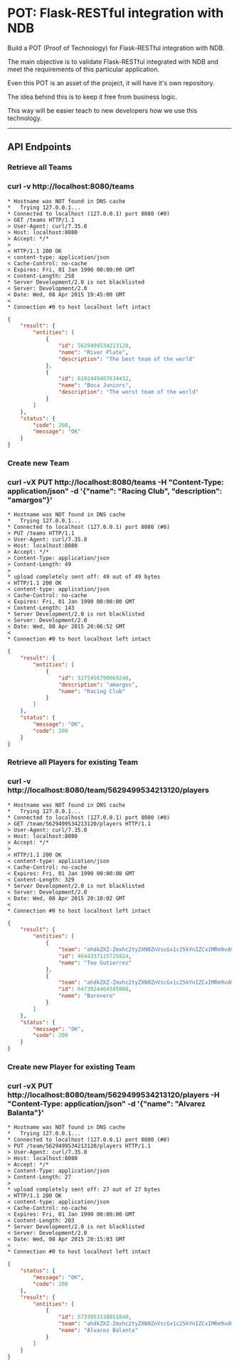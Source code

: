 # POT: Flask-RESTful integration with NDB
Build a POT (Proof of Technology) for Flask-RESTful integration with NDB. 

The main objective is to validate Flask-RESTful integrated with NDB and meet the requirements of this particular application. 

Even this POT is an asset of the project, it will have it's own repository. 

The idea behind this is to keep it free from business logic. 

This way will be easier teach to new developers how we use this technology.

***
## API Endpoints
### Retrieve all Teams
### curl -v http://localhost:8080/teams
```ssh
* Hostname was NOT found in DNS cache
*   Trying 127.0.0.1...
* Connected to localhost (127.0.0.1) port 8080 (#0)
> GET /teams HTTP/1.1
> User-Agent: curl/7.35.0
> Host: localhost:8080
> Accept: */*
> 
< HTTP/1.1 200 OK
< content-type: application/json
< Cache-Control: no-cache
< Expires: Fri, 01 Jan 1990 00:00:00 GMT
< Content-Length: 258
* Server Development/2.0 is not blacklisted
< Server: Development/2.0
< Date: Wed, 08 Apr 2015 19:45:00 GMT
< 
* Connection #0 to host localhost left intact
```
```json
{
    "result": {
        "entities": [
            {
                "id": 5629499534213120,
                "name": "River Plate",
                "description": "The best team of the world"
            },
            {
                "id": 6192449487634432,
                "name": "Boca Juniors",
                "description": "The worst team of the world"
            }
        ]
    },
    "status": {
        "code": 200,
        "message": "OK"
    }
}
```
### Create new Team
### curl -vX PUT http://localhost:8080/teams -H "Content-Type: application/json" -d '{"name": "Racing Club", "description": "amargos"}'
```ssh
* Hostname was NOT found in DNS cache
*   Trying 127.0.0.1...
* Connected to localhost (127.0.0.1) port 8080 (#0)
> PUT /teams HTTP/1.1
> User-Agent: curl/7.35.0
> Host: localhost:8080
> Accept: */*
> Content-Type: application/json
> Content-Length: 49
> 
* upload completely sent off: 49 out of 49 bytes
< HTTP/1.1 200 OK
< content-type: application/json
< Cache-Control: no-cache
< Expires: Fri, 01 Jan 1990 00:00:00 GMT
< Content-Length: 143
* Server Development/2.0 is not blacklisted
< Server: Development/2.0
< Date: Wed, 08 Apr 2015 20:06:52 GMT
< 
* Connection #0 to host localhost left intact
```
```json
{
    "result": {
        "entities": [
            {
                "id": 5275456790069248,
                "description": "amargos",
                "name": "Racing Club"
            }
        ]
    },
    "status": {
        "message": "OK",
        "code": 200
    }
}
```
### Retrieve all Players for existing Team
### curl -v http://localhost:8080/team/5629499534213120/players
```ssh
* Hostname was NOT found in DNS cache
*   Trying 127.0.0.1...
* Connected to localhost (127.0.0.1) port 8080 (#0)
> GET /team/5629499534213120/players HTTP/1.1
> User-Agent: curl/7.35.0
> Host: localhost:8080
> Accept: */*
> 
< HTTP/1.1 200 OK
< content-type: application/json
< Cache-Control: no-cache
< Expires: Fri, 01 Jan 1990 00:00:00 GMT
< Content-Length: 329
* Server Development/2.0 is not blacklisted
< Server: Development/2.0
< Date: Wed, 08 Apr 2015 20:10:02 GMT
< 
* Connection #0 to host localhost left intact
```
```json
{
    "result": {
        "entities": [
            {
                "team": "ahdkZXZ-Zmxhc2tyZXN0ZnVscGx1c25kYnIZCxIMRm9vdGJhbGxUZWFtGICAgICAgIAKDA",
                "id": 4644337115725824,
                "name": "Teo Gutierrez"
            },
            {
                "team": "ahdkZXZ-Zmxhc2tyZXN0ZnVscGx1c25kYnIZCxIMRm9vdGJhbGxUZWFtGICAgICAgIAKDA",
                "id": 6473924464345088,
                "name": "Barovero"
            }
        ]
    },
    "status": {
        "message": "OK",
        "code": 200
    }
}
```
### Create new Player for existing Team
### curl -vX PUT http://localhost:8080/team/5629499534213120/players -H "Content-Type: application/json" -d '{"name": "Alvarez Balanta"}'
```ssh
* Hostname was NOT found in DNS cache
*   Trying 127.0.0.1...
* Connected to localhost (127.0.0.1) port 8080 (#0)
> PUT /team/5629499534213120/players HTTP/1.1
> User-Agent: curl/7.35.0
> Host: localhost:8080
> Accept: */*
> Content-Type: application/json
> Content-Length: 27
> 
* upload completely sent off: 27 out of 27 bytes
< HTTP/1.1 200 OK
< content-type: application/json
< Cache-Control: no-cache
< Expires: Fri, 01 Jan 1990 00:00:00 GMT
< Content-Length: 203
* Server Development/2.0 is not blacklisted
< Server: Development/2.0
< Date: Wed, 08 Apr 2015 20:15:03 GMT
< 
* Connection #0 to host localhost left intact
```
```json
{
    "status": {
        "message": "OK",
        "code": 200
    },
    "result": {
        "entities": [
            {
                "id": 5733953138851840,
                "team": "ahdkZXZ-Zmxhc2tyZXN0ZnVscGx1c25kYnIZCxIMRm9vdGJhbGxUZWFtGICAgICAgIAKDA",
                "name": "Alvarez Balanta"
            }
        ]
    }
}
```
